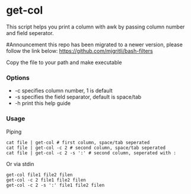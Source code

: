 # get-col
This script helps you print a column with awk by passing column number and field seperator.

#Announcement
this repo has been migrated to a newer version, please follow the link below:
https://github.com/mjgritli/bash-filters


Copy the file to your path and make executable

### Options
- -c specifies column number, 1 is default
- -s specifies the field separator, default is space/tab
- -h print this help guide

### Usage
Piping
```
cat file | get-col # first column, space/tab seperated
cat file | get-col -c 2 # second column, space/tab seperated
cat file | get-col -c 2 -s ':' # second column, seperated with :
```
Or via stdin
```
get-col file1 file2 filen
get-col -c 2 file1 file2 filen
get-col -c 2 -s ':' file1 file2 filen
